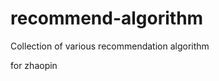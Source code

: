 recommend-algorithm
===================

Collection of various recommendation algorithm

for zhaopin
